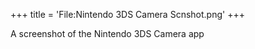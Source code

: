 +++
title = 'File:Nintendo 3DS Camera Scnshot.png'
+++

A screenshot of the Nintendo 3DS Camera app
